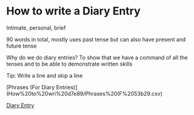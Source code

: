# How to write a Diary Entry

Intimate, personal, brief

90 words in total, mostly uses past tense but can also have present and future tense

Why do we do diary entries? To show that we have a command of all the tenses and to be able to demonstrate written skills

Tip: Write a line and skip a line

[Phrases (For Diary Entries)](How%20to%20wri%20d7e89/Phrases%20(F%2053b29.csv)

[Diary Entry](How%20to%20wri%20d7e89/Diary%20Entr%20c8272.md)